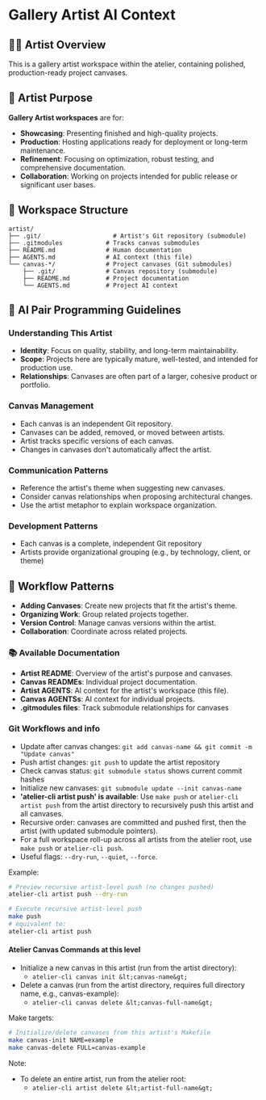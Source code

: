 # Gallery Artist AI Context

## 👨‍🎨 Artist Overview
This is a gallery artist workspace within the atelier, containing polished, production-ready project canvases.

## 🎯 Artist Purpose
**Gallery Artist workspaces** are for:
- **Showcasing**: Presenting finished and high-quality projects.
- **Production**: Hosting applications ready for deployment or long-term maintenance.
- **Refinement**: Focusing on optimization, robust testing, and comprehensive documentation.
- **Collaboration**: Working on projects intended for public release or significant user bases.

## 📁 Workspace Structure
```
artist/
├── .git/                    # Artist's Git repository (submodule)
├── .gitmodules            # Tracks canvas submodules
├── README.md              # Human documentation
├── AGENTS.md              # AI context (this file)
└── canvas-*/              # Project canvases (Git submodules)
    ├── .git/              # Canvas repository (submodule)
    ├── README.md          # Project documentation
    └── AGENTS.md          # Project AI context
```

## 🤖 AI Pair Programming Guidelines

### Understanding This Artist
- **Identity**: Focus on quality, stability, and long-term maintainability.
- **Scope**: Projects here are typically mature, well-tested, and intended for production use.
- **Relationships**: Canvases are often part of a larger, cohesive product or portfolio.

### Canvas Management
- Each canvas is an independent Git repository.
- Canvases can be added, removed, or moved between artists.
- Artist tracks specific versions of each canvas.
- Changes in canvases don't automatically affect the artist.

### Communication Patterns
- Reference the artist's theme when suggesting new canvases.
- Consider canvas relationships when proposing architectural changes.
- Use the artist metaphor to explain workspace organization.

### Development Patterns
- Each canvas is a complete, independent Git repository
- Artists provide organizational grouping (e.g., by technology, client, or theme)

## 🔄 Workflow Patterns
- **Adding Canvases**: Create new projects that fit the artist's theme.
- **Organizing Work**: Group related projects together.
- **Version Control**: Manage canvas versions within the artist.
- **Collaboration**: Coordinate across related projects.

### 📚 Available Documentation
- **Artist README**: Overview of the artist's purpose and canvases.
- **Canvas READMEs**: Individual project documentation.
- **Artist AGENTS**: AI context for the artist's workspace (this file).
- **Canvas AGENTSs**: AI context for individual projects.
- **.gitmodules files**: Track submodule relationships for canvases

### Git Workflows and info
- Update after canvas changes: `git add canvas-name && git commit -m "Update canvas"`
- Push artist changes: `git push` to update the artist repository
- Check canvas status: `git submodule status` shows current commit hashes
- Initialize new canvases: `git submodule update --init canvas-name`
- **'atelier-cli artist push' is available**: Use `make push` or `atelier-cli artist push` from the artist directory to recursively push this artist and all canvases.
- Recursive order: canvases are committed and pushed first, then the artist (with updated submodule pointers).
- For a full workspace roll-up across all artists from the atelier root, use `make push` or `atelier-cli push`.
- Useful flags: `--dry-run`, `--quiet`, `--force`.

Example:
```bash
# Preview recursive artist-level push (no changes pushed)
atelier-cli artist push --dry-run

# Execute recursive artist-level push
make push
# equivalent to:
atelier-cli artist push
```

#### Atelier Canvas Commands at this level
- Initialize a new canvas in this artist (run from the artist directory):
  - `atelier-cli canvas init &lt;canvas-name&gt;`
- Delete a canvas (run from the artist directory, requires full directory name, e.g., canvas-example):
  - `atelier-cli canvas delete &lt;canvas-full-name&gt;`

Make targets:
```bash
# Initialize/delete canvases from this artist's Makefile
make canvas-init NAME=example
make canvas-delete FULL=canvas-example
```

Note:
- To delete an entire artist, run from the atelier root:
  - `atelier-cli artist delete &lt;artist-full-name&gt;`

